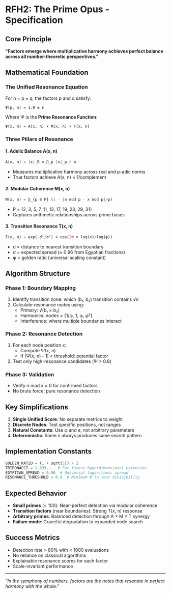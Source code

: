 # RFH2: The Prime Opus - Specification

## Core Principle
**"Factors emerge where multiplicative harmony achieves perfect balance across all number-theoretic perspectives."**

## Mathematical Foundation

### The Unified Resonance Equation
For n = p × q, the factors p and q satisfy:
```
Ψ(p, n) = 1.0 ± ε
```
Where Ψ is the **Prime Resonance Function**:
```
Ψ(x, n) = A(x, n) × M(x, n) × T(x, n)
```

### Three Pillars of Resonance

#### 1. **Adelic Balance** A(x, n)
```python
A(x, n) = |x|_R × ∏_p |x|_p / n
```
- Measures multiplicative harmony across real and p-adic norms
- True factors achieve A(x, n) ≈ 1/complement

#### 2. **Modular Coherence** M(x, n)  
```python
M(x, n) = ∏_{p ∈ P} (1 - |n mod p - x mod p|/p)
```
- P = {2, 3, 5, 7, 11, 13, 17, 19, 23, 29, 31}
- Captures arithmetic relationships across prime bases

#### 3. **Transition Resonance** T(x, n)
```python
T(x, n) = exp(-d²/σ²) × cos(2π × log(x)/log(φ))
```
- d = distance to nearest transition boundary
- σ = expected spread (≈ 0.96 from Egyptian fractions)
- φ = golden ratio (universal scaling constant)

## Algorithm Structure

### Phase 1: Boundary Mapping
1. Identify transition zone: which (b₁, b₂) transition contains √n
2. Calculate resonance nodes using:
   - Primary: √(b₁ × b₂)
   - Harmonics: nodes × {1/φ, 1, φ, φ²}
   - Interference: where multiple boundaries interact

### Phase 2: Resonance Detection
1. For each node position x:
   - Compute Ψ(x, n)
   - If |Ψ(x, n) - 1| < threshold: potential factor
2. Test only high-resonance candidates (Ψ > 0.8)

### Phase 3: Validation
- Verify n mod x = 0 for confirmed factors
- No brute force; pure resonance detection

## Key Simplifications

1. **Single Unified Score**: No separate metrics to weight
2. **Discrete Nodes**: Test specific positions, not ranges  
3. **Natural Constants**: Use φ and e, not arbitrary parameters
4. **Deterministic**: Same n always produces same search pattern

## Implementation Constants

```python
GOLDEN_RATIO = (1 + sqrt(5)) / 2
TRIBONACCI = 1.839...  # For future hyperdimensional extension
EGYPTIAN_SPREAD = 0.96  # Universal logarithmic spread
RESONANCE_THRESHOLD = 0.8  # Minimum Ψ to test divisibility
```

## Expected Behavior

- **Small primes** (< 100): Near-perfect detection via modular coherence
- **Transition factors** (near boundaries): Strong T(x, n) response  
- **Arbitrary primes**: Balanced detection through A × M × T synergy
- **Failure mode**: Graceful degradation to expanded node search

## Success Metrics

- Detection rate > 80% with < 1000 evaluations
- No reliance on classical algorithms
- Explainable resonance scores for each factor
- Scale-invariant performance

---

*"In the symphony of numbers, factors are the notes that resonate in perfect harmony with the whole."*
